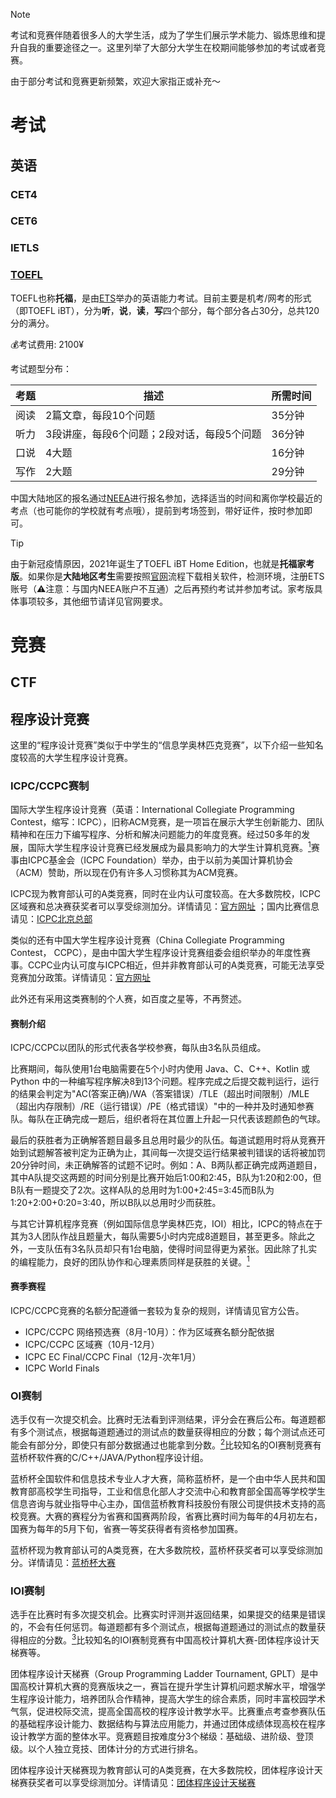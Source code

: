 > [!NOTE]
> 考试和竞赛伴随着很多人的大学生活，成为了学生们展示学术能力、锻炼思维和提升自我的重要途径之一。这里列举了大部分大学生在校期间能够参加的考试或者竞赛。
>
> 由于部分考试和竞赛更新频繁，欢迎大家指正或补充～

# 考试

## 英语

### CET4

### CET6

### IETLS

### [TOEFL](https://www.ets.org/toefl.html)

TOEFL也称**托福**，是由[ETS](https://www.ets.org)举办的英语能力考试。目前主要是机考/网考的形式（即TOEFL iBT），分为**听**，**说**，**读**，**写**四个部分，每个部分各占30分，总共120分的满分。

💰考试费用: 2100¥

考试题型分布：

| 考题 | 描述 | 所需时间 |
| --- | --- | --- |
| 阅读 | 2篇文章，每段10个问题 | 35分钟 |
| 听力 | 3段讲座，每段6个问题；2段对话，每段5个问题 | 36分钟 |
| 口说 | 4大题 | 16分钟 |
| 写作 | 2大题 | 29分钟 |

中国大陆地区的报名通过[NEEA](https://toefl.neea.cn/)进行报名参加，选择适当的时间和离你学校最近的考点（也可能你的学校就有考点哦），提前到考场签到，带好证件，按时参加即可。

> [!TIP]
> 由于新冠疫情原因，2021年诞生了TOEFL iBT Home Edition，也就是**托福家考版**。如果你是**大陆地区考生**需要按照[官网](https://toefl.cn/at-home/)流程下载相关软件，检测环境，注册ETS账号（⚠️注意：与国内NEEA账户不互通）之后再预约考试并参加考试。家考版具体事项较多，其他细节请详见官网要求。

# 竞赛

## CTF

## 程序设计竞赛

这里的“程序设计竞赛”类似于中学生的“信息学奥林匹克竞赛”，以下介绍一些知名度较高的大学生程序设计竞赛。

### ICPC/CCPC赛制

国际大学生程序设计竞赛（英语：International Collegiate Programming Contest，缩写：ICPC），旧称ACM竞赛，是一项旨在展示大学生创新能力、团队精神和在压力下编写程序、分析和解决问题能力的年度竞赛。经过50多年的发展，国际大学生程序设计竞赛已经发展成为最具影响力的大学生计算机竞赛。[<sup>1</sup>](https://zh.wikipedia.org/zh-cn/%E5%9B%BD%E9%99%85%E5%A4%A7%E5%AD%A6%E7%94%9F%E7%A8%8B%E5%BA%8F%E8%AE%BE%E8%AE%A1%E7%AB%9E%E8%B5%9B)赛事由ICPC基金会（ICPC Foundation）举办，由于以前为美国计算机协会（ACM）赞助，所以现在仍有许多人习惯称其为ACM竞赛。

ICPC现为教育部认可的A类竞赛，同时在业内认可度较高。在大多数院校，ICPC区域赛和总决赛获奖者可以享受综测加分。详情请见：[官方网址](https://icpc.global) ；国内比赛信息请见：[ICPC北京总部](https://icpc.pku.edu.cn/)

类似的还有中国大学生程序设计竞赛（China Collegiate Programming Contest， CCPC），是由中国大学生程序设计竞赛组委会组织举办的年度性赛事。CCPC业内认可度与ICPC相近，但并非教育部认可的A类竞赛，可能无法享受竞赛加分政策。详情请见：[官方网址](https://ccpc.io/)

此外还有采用这类赛制的个人赛，如百度之星等，不再赘述。

#### 赛制介绍

ICPC/CCPC以团队的形式代表各学校参赛，每队由3名队员组成。

比赛期间，每队使用1台电脑需要在5个小时内使用 Java、C、C++、Kotlin 或 Python 中的一种编写程序解决8到13个问题。程序完成之后提交裁判运行，运行的结果会判定为"AC(答案正确)/WA（答案错误）/TLE（超出时间限制）/MLE（超出内存限制）/RE（运行错误）/PE（格式错误）"中的一种并及时通知参赛队。每队在正确完成一题后，组织者将在其位置上升起一只代表该题颜色的气球。

最后的获胜者为正确解答题目最多且总用时最少的队伍。每道试题用时将从竞赛开始到试题解答被判定为正确为止，其间每一次提交运行结果被判错误的话将被加罚20分钟时间，未正确解答的试题不记时。例如：A、B两队都正确完成两道题目，其中A队提交这两题的时间分别是比赛开始后1:00和2:45，B队为1:20和2:00，但B队有一题提交了2次。这样A队的总用时为1:00+2:45=3:45而B队为1:20+2:00+0:20=3:40，所以B队以总用时少而获胜。

与其它计算机程序竞赛（例如国际信息学奥林匹克，IOI）相比，ICPC的特点在于其为3人团队作战且题量大，每队需要5小时内完成8道题目，甚至更多。除此之外，一支队伍有3名队员却只有1台电脑，使得时间显得更为紧张。因此除了扎实的编程能力，良好的团队协作和心理素质同样是获胜的关键。[<sup>1</sup>](https://zh.wikipedia.org/zh-cn/%E5%9B%BD%E9%99%85%E5%A4%A7%E5%AD%A6%E7%94%9F%E7%A8%8B%E5%BA%8F%E8%AE%BE%E8%AE%A1%E7%AB%9E%E8%B5%9B)

#### 赛季赛程

ICPC/CCPC竞赛的名额分配遵循一套较为复杂的规则，详情请见官方公告。

- ICPC/CCPC 网络预选赛（8月-10月）：作为区域赛名额分配依据
- ICPC/CCPC 区域赛（10月-12月）
- ICPC EC Final/CCPC Final（12月-次年1月）
- ICPC World Finals

### OI赛制

选手仅有一次提交机会。比赛时无法看到评测结果，评分会在赛后公布。每道题都有多个测试点，根据每道题通过的测试点的数量获得相应的分数；每个测试点还可能会有部分分，即使只有部分数据通过也能拿到分数。[<sup>2</sup>](https://oi-wiki.org/contest/oi/#oi-%E8%B5%9B%E5%88%B6)比较知名的OI赛制竞赛有蓝桥杯软件赛的C/C++/JAVA/Python程序设计组。

蓝桥杯全国软件和信息技术专业人才大赛，简称蓝桥杯，是一个由中华人民共和国教育部高校学生司指导，工业和信息化部人才交流中心和教育部全国高等学校学生信息咨询与就业指导中心主办，国信蓝桥教育科技股份有限公司提供技术支持的高校竞赛。大赛的赛程分为省赛和国赛两阶段，省赛比赛时间为每年的4月初左右，国赛为每年的5月下旬，省赛一等奖获得者有资格参加国赛。

蓝桥杯现为教育部认可的A类竞赛，在大多数院校，蓝桥杯获奖者可以享受综测加分。详情请见：[蓝桥杯大赛](https://dasai.lanqiao.cn/)

### IOI赛制

选手在比赛时有多次提交机会。比赛实时评测并返回结果，如果提交的结果是错误的，不会有任何惩罚。每道题都有多个测试点，根据每道题通过的测试点的数量获得相应的分数。[<sup>3</sup>](https://oi-wiki.org/contest/oi/#ioi-%E8%B5%9B%E5%88%B6)比较知名的IOI赛制竞赛有中国高校计算机大赛-团体程序设计天梯赛等。

团体程序设计天梯赛（Group Programming Ladder Tournament, GPLT）是中国高校计算机大赛的竞赛版块之一，赛旨在提升学生计算机问题求解水平，增强学生程序设计能力，培养团队合作精神，提高大学生的综合素质，同时丰富校园学术气氛，促进校际交流，提高全国高校的程序设计教学水平。比赛重点考查参赛队伍的基础程序设计能力、数据结构与算法应用能力，并通过团体成绩体现高校在程序设计教学方面的整体水平。竞赛题目按难度分3个梯级：基础级、进阶级、登顶级。以个人独立竞技、团体计分的方式进行排名。

团体程序设计天梯赛现为教育部认可的A类竞赛，在大多数院校，团体程序设计天梯赛获奖者可以享受综测加分。详情请见：[团体程序设计天梯赛](https://gplt.patest.cn/regulation)
